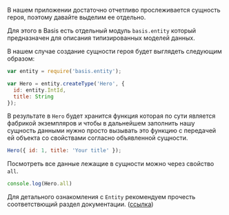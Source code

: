 В нашем приложении достаточно отчетливо прослеживается сущность героя, поэтому давайте выделим ее отдельно.

Для этого в Basis есть отдельный модуль `basis.entity` который предназначен для описания типизированных моделей данных.

В нашем случае создание сущности героя будет выглядеть следующим образом:

```js
var entity = require('basis.entity');

var Hero = entity.createType('Hero', {
  id: entity.IntId,
  title: String
});
```

В результате в `Hero` будет хранится функция которая по сути является фабрикой экземпляров и чтобы в дальнейшем заполнить нашу сущность данными нужно просто вызывать это функцию с передачей ей объекта со свойствами согласно объявленной сущности.

```js
Hero({ id: 1, title: 'Your title' });
```

Посмотреть все данные лежащие в сущности можно через свойство `all`.

```js
console.log(Hero.all)
```

Для детального ознакомления с `Entity` рекомендуем прочесть соответствющий раздел документации. ([ссылка](https://github.com/basisjs/articles/blob/master/ru-RU/basis.entity.md))

